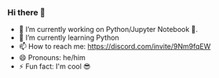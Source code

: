 ### Hi there 👋

- 🔭 I’m currently working on Python/Jupyter Notebook 📒.
- 🌱 I’m currently learning Python
- 📫 How to reach me: https://discord.com/invite/9Nm9fqEW
- 😄 Pronouns: he/him
- ⚡ Fun fact: I'm cool 😎
